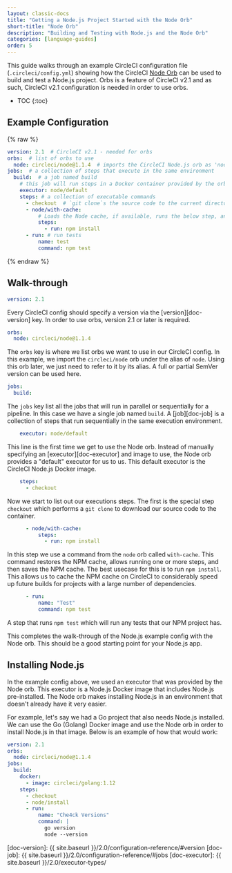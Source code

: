 ```yaml
---
layout: classic-docs
title: "Getting a Node.js Project Started with the Node Orb"
short-title: "Node Orb"
description: "Building and Testing with Node.js and the Node Orb"
categories: [language-guides]
order: 5
---
```


This guide walks through an example CircleCI configuration file (`.circleci/config.yml`) showing how the CircleCI [Node Orb][node-orb] can be used to build and test a Node.js project.
Orbs is a feature of CircleCI v2.1 and as such, CircleCI v2.1 configuration is needed in order to use orbs.

* TOC
{:toc}

## Example Configuration

{% raw %}
```yaml
version: 2.1  # CircleCI v2.1 - needed for orbs
orbs:  # list of orbs to use
  node: circleci/node@1.1.4  # imports the CircleCI Node.js orb as 'node'
jobs:  # a collection of steps that execute in the same environment
  build:  # a job named build
    # this job will run steps in a Docker container provided by the orb
    executor: node/default
    steps: # a collection of executable commands
      - checkout  # `git clone`s the source code to the current directory
      - node/with-cache:
          # Loads the Node cache, if available, runs the below step, and then caches the results
          steps:
            - run: npm install
      - run: # run tests
          name: test
          command: npm test
```
{% endraw %}


## Walk-through

```yaml
version: 2.1
```

Every CircleCI config should specify a version via the [version][doc-version] key.
In order to use orbs, version 2.1 or later is required.

```yaml
orbs:
  node: circleci/node@1.1.4
```

The `orbs` key is where we list orbs we want to use in our CircleCI config.
In this example, we import the `circleci/node` orb under the alias of `node`.
Using this orb later, we just need to refer to it by its alias.
A full or partial SemVer version can be used here.

```yaml
jobs:
  build:
```

The `jobs` key list all the jobs that will run in parallel or sequentially for a pipeline.
In this case we have a single job named `build`.
A [job][doc-job] is a collection of steps that run sequentially in the same execution environment.

```yaml
    executor: node/default
```

This line is the first time we get to use the Node orb.
Instead of manually specifying an [executor][doc-executor] and image to use, the Node orb provides a "default" executor for us to us.
This default executor is the CircleCI Node.js Docker image.

```yaml
    steps:
      - checkout
```

Now we start to list out our executions steps.
The first is the special step `checkout` which performs a `git clone` to download our source code to the container.

```yaml
      - node/with-cache:
          steps:
            - run: npm install
```

In this step we use a command from the `node` orb called `with-cache`.
This command restores the NPM cache, allows running one or more steps, and then saves the NPM cache.
The best usecase for this is to run `npm install`.
This allows us to cache the NPM cache on CircleCI to considerably speed up future builds for projects with a large number of dependencies.

```yaml
      - run:
          name: "Test"
          command: npm test
```

A step that runs `npm test` which will run any tests that our NPM project has.

This completes the walk-through of the Node.js example config with the Node orb.
This should be a good starting point for your Node.js app.


## Installing Node.js

In the example config above, we used an executor that was provided by the Node orb.
This executor is a Node.js Docker image that includes Node.js pre-installed.
The Node orb makes installing Node.js in an environment that doesn't already have it very easier.

For example, let's say we had a Go project that also needs Node.js installed.
We can use the Go (Golang) Docker image and use the Node orb in order to install Node.js in that image.
Below is an example of how that would work:

```yaml
version: 2.1
orbs:
  node: circleci/node@1.1.4
jobs:
  build:
    docker:
      - image: circleci/golang:1.12
    steps:
      - checkout
      - node/install
      - run:
          name: "Che4ck Versions"
          command: |
            go version
            node --version
```



[node-orb]: https://circleci.com/orbs/registry/orb/circleci/node
[doc-version]: {{ site.baseurl }}/2.0/configuration-reference/#version
[doc-job]: {{ site.baseurl }}/2.0/configuration-reference/#jobs
[doc-executor]: {{ site.baseurl }}/2.0/executor-types/
